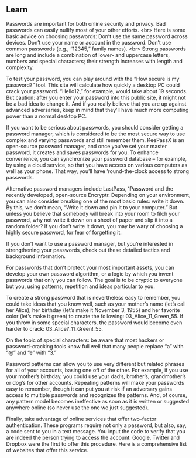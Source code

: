 
## Learn

Passwords are important for both online security and privacy. Bad passwords can easily nullify most of your other efforts.
&lt;br&gt;
Here is some basic advice on choosing passwords: Don’t use the same password across devices. Don’t use your name or account in the password. Don’t use common passwords (e.g., “12345,” family names).
&lt;br&gt;
Strong passwords are long and include a combination of lower- and uppercase letters, numbers and special characters; their strength increases with length and complexity.

To test your password, you can play around with the “How secure is my password?” tool. This site will calculate how quickly a desktop PC could crack your password. “Hello12,” for example, would take about 19 seconds. But caution: after you enter your password into this public site, it might not be a bad idea to change it. And if you really believe that you are up against advanced adversaries, keep in mind that they’ll have much more computing power than a normal desktop PC.

If you want to be serious about passwords, you should consider getting a password manager, which is considered to be the most secure way to use complex and varying passwords and still remember them. KeePassX is an open-source password manager, and once you’ve set your master password, it creates and saves passwords for you. To enhance convenience, you can synchronize your password database – for example, by using a cloud service, so that you have access on various computers as well as your phone. That way, you’ll have ’round-the-clock access to strong passwords.

Alternative password managers include LastPass, 1Password and the recently developed, open-source Encryptr. Depending on your environment, you can also consider breaking one of the most basic rules: write it down. By this, we don’t mean, “Write it down and pin it to your computer.” But unless you believe that somebody will break into your room to filch your password, why not write it down on a sheet of paper and slip it into a random folder? If you don’t write it down, you may be wary of choosing a highly secure password, for fear of forgetting it.

If you don’t want to use a password manager, but you’re interested in strengthening your passwords, check out these detailed tactics and background information.

For passwords that don’t protect your most important assets, you can develop your own password algorithm, or a logic by which you invent passwords that only you can follow. The goal is to be cryptic to everyone but you, using patterns, repetition and ideas particular to you.

To create a strong password that is nevertheless easy to remember, you could take ideas that you know well, such as your mother’s name (let’s call her Alice), her birthday (let’s make it November 3, 1955) and her favorite color (let’s make it green) to create the following: 03_Alice_11_Green_55. If you throw in some special characters, the password would become even harder to crack: 03_Alice?_11_Green!_55.

On the topic of special characters: be aware that most hackers or password-cracking tools know full well that many people replace “a” with “@” and “e” with “3.”

Password patterns can allow you to use very different but related phrases for all of your accounts, basing one off of the other. For example, if you use your mother’s birthday, you could use your dad’s, brother’s, grandmother’s or dog’s for other accounts. Repeating patterns will make your passwords easy to remember, though it can put you at risk if an adversary gains access to multiple passwords and recognizes the patterns. And, of course, any pattern model becomes ineffective as soon as it is written or suggested anywhere online (so never use the one we just suggested).

Finally, take advantage of online services that offer two-factor authentication. These programs require not only a password, but also, say, a code sent to you in a text message. You input the code to verify that you are indeed the person trying to access the account. Google, Twitter and Dropbox were the first to offer this procedure. Here is a comprehensive list of websites that offer this service.
